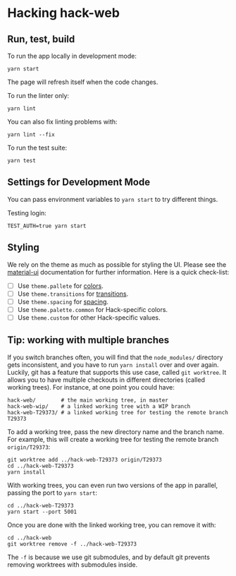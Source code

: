 # Hacking hack-web
## Run, test, build

To run the app locally in development mode:

    yarn start

The page will refresh itself when the code changes.

To run the linter only:

    yarn lint

You can also fix linting problems with:

    yarn lint --fix

To run the test suite:

    yarn test

## Settings for Development Mode

You can pass environment variables to `yarn start` to try different
things.

Testing login:

    TEST_AUTH=true yarn start

## Styling

We rely on the theme as much as possible for styling the UI. Please
see the [material-ui](https://material-ui.com/) documentation for
further information. Here is a quick check-list:

- [ ] Use `theme.pallete` for [colors](https://material-ui.com/customization/color/#color).
- [ ] Use `theme.transitions` for [transitions](https://material-ui.com/components/transitions/#transitions).
- [ ] Use `theme.spacing` for [spacing](https://material-ui.com/system/spacing/#spacing).
- [ ] Use `theme.palette.common` for Hack-specific colors.
- [ ] Use `theme.custom` for other Hack-specific values.

## Tip: working with multiple branches

If you switch branches often, you will find that the `node_modules/`
directory gets inconsistent, and you have to run `yarn install` over
and over again. Luckily, git has a feature that supports this use
case, called `git worktree`. It allows you to have multiple checkouts
in different directories (called working trees). For instance, at one
point you could have:

    hack-web/        # the main working tree, in master
    hack-web-wip/    # a linked working tree with a WIP branch
    hack-web-T29373/ # a linked working tree for testing the remote branch T29373

To add a working tree, pass the new directory name and the branch
name. For example, this will create a working tree for testing the
remote branch `origin/T29373`:

    git worktree add ../hack-web-T29373 origin/T29373
    cd ../hack-web-T29373
    yarn install

With working trees, you can even run two versions of the app in
parallel, passing the port to `yarn start`:

    cd ../hack-web-T29373
    yarn start --port 5001

Once you are done with the linked working tree, you can remove it
with:

    cd ../hack-web
    git worktree remove -f ../hack-web-T29373

The `-f` is because we use git submodules, and by default git prevents
removing worktrees with submodules inside.
